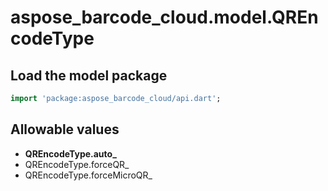 # aspose_barcode_cloud.model.QREncodeType

## Load the model package

```dart
import 'package:aspose_barcode_cloud/api.dart';
```

## Allowable values

* **QREncodeType.auto_**
* QREncodeType.forceQR_
* QREncodeType.forceMicroQR_

